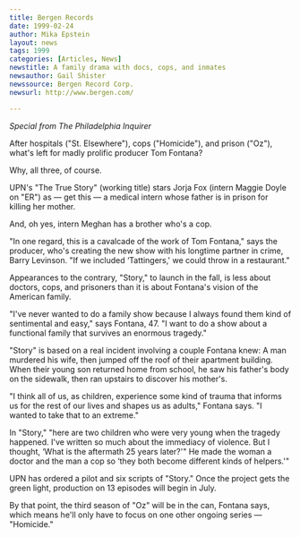 ```yaml
---
title: Bergen Records
date: 1999-02-24
author: Mika Epstein
layout: news
tags: 1999
categories: [Articles, News]
newstitle: A family drama with docs, cops, and inmates  
newsauthor: Gail Shister  
newssource: Bergen Record Corp.  
newsurl: http://www.bergen.com/  

---
```

*Special from The Philadelphia Inquirer*

After hospitals ("St. Elsewhere"), cops ("Homicide"), and prison ("Oz"), what's left for madly prolific producer Tom Fontana?

Why, all three, of course.

UPN's "The True Story" (working title) stars Jorja Fox (intern Maggie Doyle on "ER") as &#8212; get this &#8212; a medical intern whose father is in prison for killing her mother.

And, oh yes, intern Meghan has a brother who's a cop.

"In one regard, this is a cavalcade of the work of Tom Fontana," says the producer, who's creating the new show with his longtime partner in crime, Barry Levinson. "If we included &#8216;Tattingers,' we could throw in a restaurant."

Appearances to the contrary, "Story," to launch in the fall, is less about doctors, cops, and prisoners than it is about Fontana's vision of the American family.

"I've never wanted to do a family show because I always found them kind of sentimental and easy," says Fontana, 47. "I want to do a show about a functional family that survives an enormous tragedy."

"Story" is based on a real incident involving a couple Fontana knew: A man murdered his wife, then jumped off the roof of their apartment building. When their young son returned home from school, he saw his father's body on the sidewalk, then ran upstairs to discover his mother's.

"I think all of us, as children, experience some kind of trauma that informs us for the rest of our lives and shapes us as adults," Fontana says. "I wanted to take that to an extreme."

In "Story," "here are two children who were very young when the tragedy happened. I've written so much about the immediacy of violence. But I thought, &#8216;What is the aftermath 25 years later?'" He made the woman a doctor and the man a cop so &#8216;they both become different kinds of helpers.'"

UPN has ordered a pilot and six scripts of "Story." Once the project gets the green light, production on 13 episodes will begin in July.

By that point, the third season of "Oz" will be in the can, Fontana says, which means he'll only have to focus on one other ongoing series &#8212; "Homicide."  
